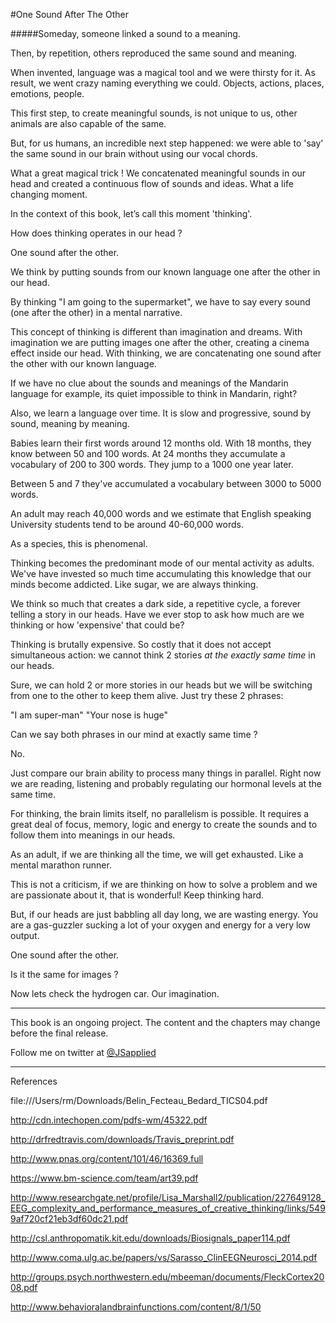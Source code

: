 #One Sound After The Other

#####Someday, someone linked a sound to a meaning. 

Then, by repetition, others reproduced the same sound and meaning.

When invented, language was a magical tool and we were thirsty for it. As result, we went crazy naming everything we could. Objects, actions, places, emotions, people. 

This first step, to create meaningful sounds, is not unique to us, other animals are also capable of the same. 

But, for us humans, an incredible next step happened: we were able to 'say' the same sound in our brain without using our vocal chords.

What a great magical trick ! We concatenated meaningful sounds in our head and created a continuous flow of sounds and ideas. What a life changing moment. 

In the context of this book, let’s call this moment 'thinking'. 

How does thinking operates in our head ?  

One sound after the other.  

We think by putting sounds from our known language one after the other in our head. 

By thinking "I am going to the supermarket", we have to say every sound (one after the other) in a mental narrative.  

This concept of thinking is different than imagination and dreams. With imagination we are putting images one after the other, creating a cinema effect inside our head. With thinking, we are concatenating one sound after the other with our known language.

If we have no clue about the sounds and meanings of the Mandarin language for example, its quiet impossible to think in Mandarin, right? 

Also, we learn a language over time. It is slow and progressive, sound by sound, meaning by meaning.  

Babies learn their first words around 12 months old. With 18 months, they know between 50 and 100 words. At 24 months they accumulate a vocabulary of 200 to 300 words. They jump to a 1000 one year later. 

Between 5 and 7 they've accumulated a vocabulary between 3000 to 5000 words. 

An adult may reach 40,000 words and we estimate that English speaking University students tend to be around 40-60,000 words. 

As a species, this is phenomenal. 

Thinking becomes the predominant mode of our mental activity as adults. We've have invested so much time accumulating this knowledge that our minds become addicted. Like sugar, we are always thinking. 

We think so much that creates a dark side, a repetitive cycle, a forever telling a story in our heads. Have we ever stop to ask how much are we thinking or how 'expensive' that could be?

Thinking is brutally expensive. So costly that it does not accept simultaneous action: we cannot think 2 stories *at the exactly same time* in our heads.

Sure, we can hold 2 or more stories in our heads but we will be switching from one to the other to keep them alive. Just try these 2 phrases:

"I am super-man"
"Your nose is huge"

Can we say both phrases in our mind at exactly same time ?

No.

Just compare our brain ability to process many things in parallel. Right now we are reading, listening and probably regulating our hormonal levels at the same time. 

For thinking, the brain limits itself, no parallelism is possible. It requires a great deal of focus, memory, logic and energy to create the sounds and to follow them into meanings in our heads. 

As an adult, if we are thinking all the time, we will get exhausted. Like a mental marathon runner. 

This is not a criticism, if we are thinking on how to solve a problem and we are passionate about it, that is wonderful! Keep thinking hard. 

But, if our heads are just babbling all day long, we are wasting energy. You are a gas-guzzler sucking a lot of your oxygen and energy for a very low output. 

One sound after the other. 

Is it the same for images ? 

Now lets check the hydrogen car. Our imagination. 

***

This book is an ongoing project. The content and the chapters may change before the final release.

Follow me on twitter at [@JSapplied](https://twitter.com/JSapplied) 

***

References

file:///Users/rm/Downloads/Belin_Fecteau_Bedard_TICS04.pdf

http://cdn.intechopen.com/pdfs-wm/45322.pdf

http://drfredtravis.com/downloads/Travis_preprint.pdf

http://www.pnas.org/content/101/46/16369.full

https://www.bm-science.com/team/art39.pdf

http://www.researchgate.net/profile/Lisa_Marshall2/publication/227649128_EEG_complexity_and_performance_measures_of_creative_thinking/links/5499af720cf21eb3df60dc21.pdf

http://csl.anthropomatik.kit.edu/downloads/Biosignals_paper114.pdf

http://www.coma.ulg.ac.be/papers/vs/Sarasso_ClinEEGNeurosci_2014.pdf

http://groups.psych.northwestern.edu/mbeeman/documents/FleckCortex2008.pdf

http://www.behavioralandbrainfunctions.com/content/8/1/50